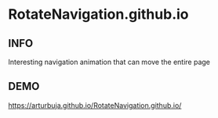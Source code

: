 # RotateNavigation.github.io

## INFO
Interesting navigation animation that can move the entire page
## DEMO
https://arturbuja.github.io/RotateNavigation.github.io/
